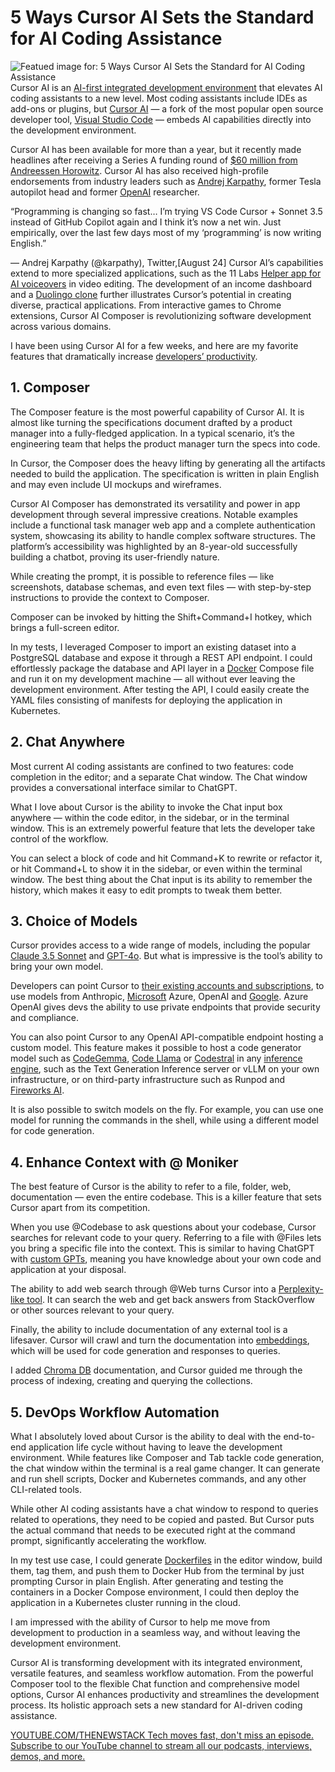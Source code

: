# 5 Ways Cursor AI Sets the Standard for AI Coding Assistance
![Featued image for: 5 Ways Cursor AI Sets the Standard for AI Coding Assistance](https://cdn.thenewstack.io/media/2024/09/0833a258-liam-briese-wb7v7mhufy4-unsplash-1024x683.jpg)
Cursor AI is an [AI-first integrated development environment](https://thenewstack.io/testing-an-ai-first-code-editor-good-for-intermediate-devs/) that elevates AI coding assistants to a new level. Most coding assistants include IDEs as add-ons or plugins, but [Cursor AI](https://www.cursor.com/) — a fork of the most popular open source developer tool, [Visual Studio Code](https://code.visualstudio.com/) — embeds AI capabilities directly into the development environment.

Cursor AI has been available for more than a year, but it recently made headlines after receiving a Series A funding round of [$60 million from Andreessen Horowitz](https://techcrunch.com/2024/08/09/anysphere-a-github-copilot-rival-has-raised-60m-series-a-at-400m-valuation-from-a16z-thrive-sources-say/). Cursor AI has also received high-profile endorsements from industry leaders such as [Andrej Karpathy](https://x.com/karpathy), former Tesla autopilot head and former [OpenAI](https://thenewstack.io/beyond-chatgpt-exploring-the-openai-platform/) researcher.

“Programming is changing so fast… I’m trying VS Code Cursor + Sonnet 3.5 instead of GitHub Copilot again and I think it’s now a net win. Just empirically, over the last few days most of my ‘programming’ is now writing English.”

— Andrej Karpathy (@karpathy), Twitter,[August 24]
Cursor AI’s capabilities extend to more specialized applications, such as the 11 Labs [Helper app for AI voiceovers](https://www.chaindesk.ai/tools/youtube-summarizer/cursor-composer-building-apps-end-to-end-develop-a-full-stack-apps-with-no-code-QFg3zSdeTos) in video editing. The development of an income dashboard and a [Duolingo clone](https://prototypr.io/post/cursor-composer-cmdi) further illustrates Cursor’s potential in creating diverse, practical applications. From interactive games to Chrome extensions, Cursor AI Composer is revolutionizing software development across various domains.

I have been using Cursor AI for a few weeks, and here are my favorite features that dramatically increase [developers’ productivity](https://thenewstack.io/three-key-metrics-to-measure-developer-productivity/).

## 1. Composer
The Composer feature is the most powerful capability of Cursor AI. It is almost like turning the specifications document drafted by a product manager into a fully-fledged application. In a typical scenario, it’s the engineering team that helps the product manager turn the specs into code.

In Cursor, the Composer does the heavy lifting by generating all the artifacts needed to build the application. The specification is written in plain English and may even include UI mockups and wireframes.

Cursor AI Composer has demonstrated its versatility and power in app development through several impressive creations. Notable examples include a functional task manager web app and a complete authentication system, showcasing its ability to handle complex software structures. The platform’s accessibility was highlighted by an 8-year-old successfully building a chatbot, proving its user-friendly nature.

While creating the prompt, it is possible to reference files — like screenshots, database schemas, and even text files — with step-by-step instructions to provide the context to Composer.

Composer can be invoked by hitting the Shift+Command+I hotkey, which brings a full-screen editor.

In my tests, I leveraged Composer to import an existing dataset into a PostgreSQL database and expose it through a REST API endpoint. I could effortlessly package the database and API layer in a [Docker](https://www.docker.com/?utm_content=inline+mention) Compose file and run it on my development machine — all without ever leaving the development environment. After testing the API, I could easily create the YAML files consisting of manifests for deploying the application in Kubernetes.

## 2. Chat Anywhere
Most current AI coding assistants are confined to two features: code completion in the editor; and a separate Chat window. The Chat window provides a conversational interface similar to ChatGPT.

What I love about Cursor is the ability to invoke the Chat input box anywhere — within the code editor, in the sidebar, or in the terminal window. This is an extremely powerful feature that lets the developer take control of the workflow.

You can select a block of code and hit Command+K to rewrite or refactor it, or hit Command+L to show it in the sidebar, or even within the terminal window. The best thing about the Chat input is its ability to remember the history, which makes it easy to edit prompts to tweak them better.

## 3. Choice of Models
Cursor provides access to a wide range of models, including the popular [Claude 3.5 Sonnet](https://www.anthropic.com/news/claude-3-5-sonnet) and [GPT-4o](https://thenewstack.io/reviewing-code-with-gpt-4o-openais-new-omni-llm/). But what is impressive is the tool’s ability to bring your own model.

Developers can point Cursor to [their existing accounts and subscriptions](https://thenewstack.io/generative-ai-cloud-services-aws-azure-or-google-cloud/), to use models from Anthropic, [Microsoft](https://news.microsoft.com/?utm_content=inline+mention) Azure, OpenAI and [Google](https://cloud.google.com/?utm_content=inline+mention). Azure OpenAI gives devs the ability to use private endpoints that provide security and compliance.

You can also point Cursor to any OpenAI API-compatible endpoint hosting a custom model. This feature makes it possible to host a code generator model such as [CodeGemma](https://thenewstack.io/gemma-google-takes-on-small-open-models-llama-2-and-mistral/), [Code Llama](https://thenewstack.io/coding-test-for-llama-3-implementing-json-persistence/) or [Codestral](https://thenewstack.io/codestral-a-step-closer-to-ai-driven-coding-for-the-masses/) in any [inference engine](https://thenewstack.io/5-open-llm-inference-platforms-for-your-next-ai-application/), such as the Text Generation Inference server or vLLM on your own infrastructure, or on third-party infrastructure such as Runpod and [Fireworks AI](https://thenewstack.io/why-latency-and-total-cost-of-ownership-matter-more-in-ai-apps/).

It is also possible to switch models on the fly. For example, you can use one model for running the commands in the shell, while using a different model for code generation.

## 4. Enhance Context with @ Moniker
The best feature of Cursor is the ability to refer to a file, folder, web, documentation — even the entire codebase. This is a killer feature that sets Cursor apart from its competition.

When you use @Codebase to ask questions about your codebase, Cursor searches for relevant code to your query. Referring to a file with @Files lets you bring a specific file into the context. This is similar to having ChatGPT with [custom GPTs](https://thenewstack.io/getting-started-with-openais-gpt-builder-and-how-it-uses-rag/), meaning you have knowledge about your own code and application at your disposal.

The ability to add web search through @Web turns Cursor into a [Perplexity-like tool](https://thenewstack.io/accessing-perplexity-online-llms-programmatically-via-api/). It can search the web and get back answers from StackOverflow or other sources relevant to your query.

Finally, the ability to include documentation of any external tool is a lifesaver. Cursor will crawl and turn the documentation into [embeddings](https://thenewstack.io/the-building-blocks-of-llms-vectors-tokens-and-embeddings/), which will be used for code generation and responses to queries.

I added [Chroma DB](https://thenewstack.io/exploring-chroma-the-open-source-vector-database-for-llms/) documentation, and Cursor guided me through the process of indexing, creating and querying the collections.

## 5. DevOps Workflow Automation
What I absolutely loved about Cursor is the ability to deal with the end-to-end application life cycle without having to leave the development environment. While features like Composer and Tab tackle code generation, the chat window within the terminal is a real game changer. It can generate and run shell scripts, Docker and Kubernetes commands, and any other CLI-related tools.

While other AI coding assistants have a chat window to respond to queries related to operations, they need to be copied and pasted. But Cursor puts the actual command that needs to be executed right at the command prompt, significantly accelerating the workflow.

In my test use case, I could generate [Dockerfiles](https://thenewstack.io/docker-basics-how-to-use-dockerfiles/) in the editor window, build them, tag them, and push them to Docker Hub from the terminal by just prompting Cursor in plain English. After generating and testing the containers in a Docker Compose environment, I could then deploy the application in a Kubernetes cluster running in the cloud.

I am impressed with the ability of Cursor to help me move from development to production in a seamless way, and without leaving the development environment.

Cursor AI is transforming development with its integrated environment, versatile features, and seamless workflow automation. From the powerful Composer tool to the flexible Chat function and comprehensive model options, Cursor AI enhances productivity and streamlines the development process. Its holistic approach sets a new standard for AI-driven coding assistance.

[
YOUTUBE.COM/THENEWSTACK
Tech moves fast, don't miss an episode. Subscribe to our YouTube
channel to stream all our podcasts, interviews, demos, and more.
](https://youtube.com/thenewstack?sub_confirmation=1)